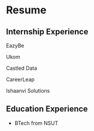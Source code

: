 # Resume
## Internship Experience

EazyBe

Ukom

Castled Data

CareerLeap

Ishaanvi Solutions


## Education Experience

- BTech from NSUT
